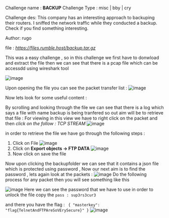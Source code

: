 Challenge name : **BACKUP**
Challenge Type : misc | bby | cry

Challenge des:
This company has an interesting approach to backuping their routers. I sniffed the network traffic while they conducted a backup. 
Check if you find something interesting.

Author: rugo

file : _https://files.rumble.host/backup.tar.gz_

This was a easy challenge , so in this challenge we first have to donwload and extract the file then we can see that there is a pcap file which can be accessdd 
using wireshark tool 

![image](https://github.com/Anirudh-Saxena/CyberSecurityRumble23/assets/73027020/e51650fd-b7da-4ca3-824c-a77cf6e29b8d)

Upon opening the file you can see the packet transfer list :
![image](https://github.com/Anirudh-Saxena/CyberSecurityRumble23/assets/73027020/7fb26c47-b93b-42d6-b48f-ca6b3dd58da0)

Now lets look for some useful content :

By scrolling and looking through the file we can see that there is a log which says a file with name backup is being tranfered so out aim will be to retrieve that file :
For viewing in this view we have to right click on the packet 
and then _click on the follow : TCP STREAM_
![image](https://github.com/Anirudh-Saxena/CyberSecurityRumble23/assets/73027020/b3cd9234-408b-43b5-9aa2-73c902089bc7)

in order to retrieve  the file we have go through the following steps :

1. Click on File
![image](https://github.com/Anirudh-Saxena/CyberSecurityRumble23/assets/73027020/4cc0bdcb-4a35-43ae-a7fc-66090e76e7be)
2. Click on **Export objects -> FTP DATA**
![image](https://github.com/Anirudh-Saxena/CyberSecurityRumble23/assets/73027020/f2944e81-12a0-43b6-92bd-cd452e22ef79)
3. Now click on save the file

Now upon clicking the backupfolder we can see that it contains a json file which is protected using password ,
Now our next aim is to find the password , 
lets again look at the packets :
![image](https://github.com/Anirudh-Saxena/CyberSecurityRumble23/assets/73027020/981b978a-9de0-4e25-84db-48c722dfe345)
Do the following process for  any packet  then you will see something like this

![image](https://github.com/Anirudh-Saxena/CyberSecurityRumble23/assets/73027020/6083c547-058c-4935-9427-9534cd1c661f)
Here we can see the password that we have to use in order to unlock the file copy the `pass : sup3rs3cur3`

and there you have the flag : 
` { "masterkey": "flag{TelnetAndFTPAreSoVErySecure}" }`
![image](https://github.com/Anirudh-Saxena/CyberSecurityRumble23/assets/73027020/9d51fade-fd84-4bdb-bb8b-0100ec41b645)


